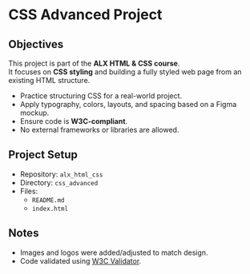 # CSS Advanced Project

## Objectives
This project is part of the **ALX HTML & CSS course**.  
It focuses on **CSS styling** and building a fully styled web page from an existing HTML structure.

- Practice structuring CSS for a real-world project.
- Apply typography, colors, layouts, and spacing based on a Figma mockup.
- Ensure code is **W3C-compliant**.
- No external frameworks or libraries are allowed.

## Project Setup
- Repository: `alx_html_css`
- Directory: `css_advanced`
- Files:  
  - `README.md`  
  - `index.html`  

## Notes
- Images and logos were added/adjusted to match design.  
- Code validated using [W3C Validator](https://validator.w3.org/).
